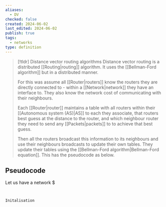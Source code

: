```yaml
---
aliases:
  - DV
checked: false
created: 2024-06-02
last_edited: 2024-06-02
publish: true
tags:
  - networks
type: definition
---
```

>[!tldr] Distance vector routing algorithms
>Distance vector routing is a distributed [[Routing|routing]] algorithm. It uses the [[Bellman-Ford algorithm]] but in a distributed manner. 
>
>For this was assume all [[Router|routers]] know the routers they are directly connected to - within a [[Network|network]] they have an interface to. They also know the network cost of communicating with their neighbours. 
>
>Each [[Router|router]] maintains a table with all routers within their [[Autonomous system (AS)|AS]] to each they associate, that routers best guess at the distance to the router, and which neighbour router they need to send any [[Packets|packets]] to to achieve that best guess.
>
>Then all the routers broadcast this information to its neighbours and use their neighbours broadcasts to update their own tables. They update their tables using the [[Bellman-Ford algorithm|Bellman-Ford equation]]. This has the pseudocode as below.

## Pseudocode

Let us have a network $

```pseudocode


Initalisation

```

